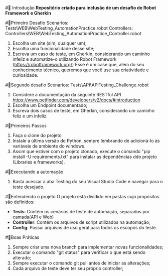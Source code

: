 #🤖 Introdução
<b> Repositório criado para inclusão de um desafio de Robot Framework e Gherkin </b>

#🤖Primeiro Desafio
Scenarios: Tests\WEB\WebTesting_AutomationPractice.robot
Controllers: Controllers\WEB\WebTesting_AutomationPractice_Controller.robot
1. Escolha um site (sim, qualquer um);
2. Escolha uma funcionalidade desse site;
3. Escreva um caso de teste, em Gherkin, considerando um caminho infeliz e automatize-o utilizando Robot Framework
(https://robotframework.org/)
Esse é um case que, além do seu conhecimento técnico, queremos que você use sua criatividade e curiosidade.

#🤖Segundo desafio
Scenarios: Tests\API\APITesting_Challenge.robot
1. Considere a documentação da seguinte RESTful API https://www.petfinder.com/developers/v2/docs/#introduction
2. Escolha um Endpoint documentado;
3. Escreva dois casos de teste, em Gherkin, considerando um caminho feliz e um infeliz.

#🤖Primeiros Passos
1. Faça o clone do projeto
2. Instale a última versão do Python, sempre lembrando de adicioná-lo às variáveis de ambiente do windows.
3. Assim que estiver com o projeto clonado, execute o comando "pip install -U requirements.txt" para instalar as dependências ddo projeto (Libraries e frameworks).

#🤖Executando a automação
1. Basta acessar a aba Testing do seu Visual Studio Code e navegar para o teste desejado. 

#🤖Entendendo o projeto 
O projeto está dividido em pastas cujo propósitos são definidos: 
- <b>Tests</b>: Contém os cenários de teste de automação, separados por camada(API e Web)
- <b>Controller</b>: Contém os arquivos de script utilizados na automação; 
- <b>Config</b>: Possui arquivos de uso geral para todos os escopos do teste. 

#🤖Boas Práticas
1. Sempre criar uma nova branch para implementar novas funcionalidades;
2. Executar o comando "git status" para verificar o que está sendo alterado;
3. Sempre executar o comando git pull antes de iniciar as alterações; 
4. Cada arquivo de teste deve ter seu próprio controller; 

